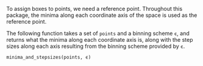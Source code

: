 To assign boxes to points, we need a reference point. Throughout this package, the minima along each coordinate
axis of the space is used as the reference point.

The following function takes a set of `points` and a binning scheme `ϵ`, and returns what the minima along each coordinate axis is, along with the step sizes along each axis resulting from the binning scheme provided by `ϵ`.

```@docs
minima_and_stepsizes(points, ϵ)
```
